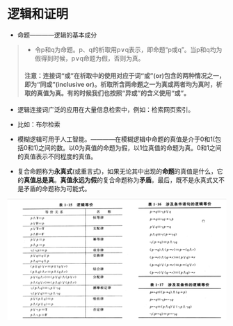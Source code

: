 # 逻辑和证明
* 命题————逻辑的基本成分
 >* 令p和q为命题。p、q的析取用p∨q表示，即命题“p或q”。当p和q均为假得到时候，p∨q命题为假，否则为真。
 >#### 注意：连接词“或”在析取中的使用对应于词“或”(or)包含的两种情况之一，即为“同或”(inclusive or)。析取所含两命题之一为真或两者均为真时，析取的真值为真。有的时候我们也按照“异或”的含义使用“或”。

 * 逻辑连接词广泛的应用在大量信息检索中，例如：检索网页索引。
  * 比如：布尔检索

* 模糊逻辑可用于人工智能。————在模糊逻辑中命题的真值是介于0和1(包括0和1)之间的数。以0为真值的命题为假，以1位真值的命题为真。0和1之间的真值表示不同程度的真值。
* 复合命题称为**永真式**(或重言式)，如果无论其中出现的**命题**的真值是什么，它的**真值总是真**。**真值永远为假**的复合命题称为**矛盾**。最后，既不是永真式又不是矛盾的命题称为可能式。

![](../image/equivalence.png)
